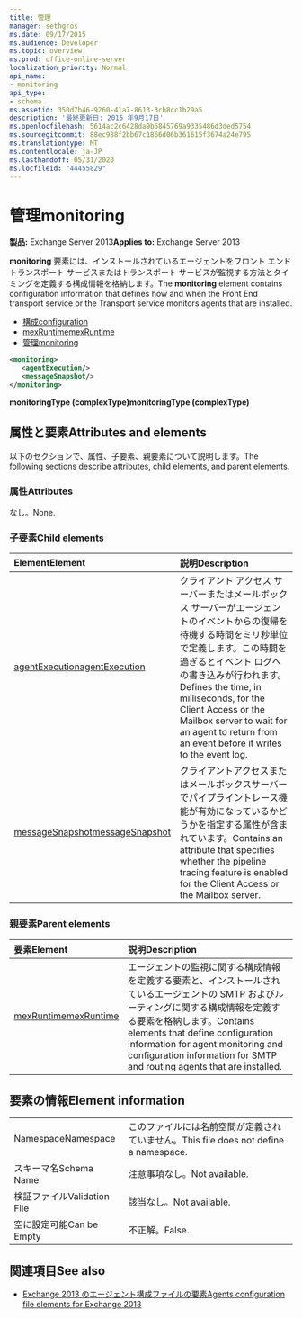 ```yaml
---
title: 管理
manager: sethgros
ms.date: 09/17/2015
ms.audience: Developer
ms.topic: overview
ms.prod: office-online-server
localization_priority: Normal
api_name:
- monitoring
api_type:
- schema
ms.assetid: 350d7b46-9260-41a7-8613-3cb8cc1b29a5
description: '最終更新日: 2015 年9月17日'
ms.openlocfilehash: 5614ac2c6428da9b6845769a9335486d3ded5754
ms.sourcegitcommit: 88ec988f2bb67c1866d06b361615f3674a24e795
ms.translationtype: MT
ms.contentlocale: ja-JP
ms.lasthandoff: 05/31/2020
ms.locfileid: "44455829"
---
```

# <a name="monitoring"></a><span data-ttu-id="0eaff-103">管理</span><span class="sxs-lookup"><span data-stu-id="0eaff-103">monitoring</span></span>
  
<span data-ttu-id="0eaff-104">**製品:** Exchange Server 2013</span><span class="sxs-lookup"><span data-stu-id="0eaff-104">**Applies to:** Exchange Server 2013</span></span>
  
<span data-ttu-id="0eaff-105">**monitoring** 要素には、インストールされているエージェントをフロント エンド トランスポート サービスまたはトランスポート サービスが監視する方法とタイミングを定義する構成情報を格納します。</span><span class="sxs-lookup"><span data-stu-id="0eaff-105">The **monitoring** element contains configuration information that defines how and when the Front End transport service or the Transport service monitors agents that are installed.</span></span> 
  
- [<span data-ttu-id="0eaff-106">構成</span><span class="sxs-lookup"><span data-stu-id="0eaff-106">configuration</span></span>](configuration.md)  
- [<span data-ttu-id="0eaff-107">mexRuntime</span><span class="sxs-lookup"><span data-stu-id="0eaff-107">mexRuntime</span></span>](mexruntime.md)  
- [<span data-ttu-id="0eaff-108">管理</span><span class="sxs-lookup"><span data-stu-id="0eaff-108">monitoring</span></span>](monitoring.md)
  
```XML
<monitoring>
   <agentExecution/>
   <messageSnapshot/>
</monitoring>
```

<span data-ttu-id="0eaff-109">**monitoringType (complexType)**</span><span class="sxs-lookup"><span data-stu-id="0eaff-109">**monitoringType (complexType)**</span></span>

## <a name="attributes-and-elements"></a><span data-ttu-id="0eaff-110">属性と要素</span><span class="sxs-lookup"><span data-stu-id="0eaff-110">Attributes and elements</span></span>

<span data-ttu-id="0eaff-111">以下のセクションで、属性、子要素、親要素について説明します。</span><span class="sxs-lookup"><span data-stu-id="0eaff-111">The following sections describe attributes, child elements, and parent elements.</span></span>
  
### <a name="attributes"></a><span data-ttu-id="0eaff-112">属性</span><span class="sxs-lookup"><span data-stu-id="0eaff-112">Attributes</span></span>

<span data-ttu-id="0eaff-113">なし。</span><span class="sxs-lookup"><span data-stu-id="0eaff-113">None.</span></span>
  
### <a name="child-elements"></a><span data-ttu-id="0eaff-114">子要素</span><span class="sxs-lookup"><span data-stu-id="0eaff-114">Child elements</span></span>

|<span data-ttu-id="0eaff-115">**Element**</span><span class="sxs-lookup"><span data-stu-id="0eaff-115">**Element**</span></span>|<span data-ttu-id="0eaff-116">**説明**</span><span class="sxs-lookup"><span data-stu-id="0eaff-116">**Description**</span></span>|
|:-----|:-----|
|[<span data-ttu-id="0eaff-117">agentExecution</span><span class="sxs-lookup"><span data-stu-id="0eaff-117">agentExecution</span></span>](agentexecution.md) <br/> |<span data-ttu-id="0eaff-118">クライアント アクセス サーバーまたはメールボックス サーバーがエージェントのイベントからの復帰を待機する時間をミリ秒単位で定義します。この時間を過ぎるとイベント ログへの書き込みが行われます。</span><span class="sxs-lookup"><span data-stu-id="0eaff-118">Defines the time, in milliseconds, for the Client Access or the Mailbox server to wait for an agent to return from an event before it writes to the event log.</span></span>  <br/> |
|[<span data-ttu-id="0eaff-119">messageSnapshot</span><span class="sxs-lookup"><span data-stu-id="0eaff-119">messageSnapshot</span></span>](messagesnapshot.md) <br/> |<span data-ttu-id="0eaff-120">クライアントアクセスまたはメールボックスサーバーでパイプライントレース機能が有効になっているかどうかを指定する属性が含まれています。</span><span class="sxs-lookup"><span data-stu-id="0eaff-120">Contains an attribute that specifies whether the pipeline tracing feature is enabled for the Client Access or the Mailbox server.</span></span>  <br/> |
   
### <a name="parent-elements"></a><span data-ttu-id="0eaff-121">親要素</span><span class="sxs-lookup"><span data-stu-id="0eaff-121">Parent elements</span></span>

|<span data-ttu-id="0eaff-122">**要素**</span><span class="sxs-lookup"><span data-stu-id="0eaff-122">**Element**</span></span>|<span data-ttu-id="0eaff-123">**説明**</span><span class="sxs-lookup"><span data-stu-id="0eaff-123">**Description**</span></span>|
|:-----|:-----|
|[<span data-ttu-id="0eaff-124">mexRuntime</span><span class="sxs-lookup"><span data-stu-id="0eaff-124">mexRuntime</span></span>](mexruntime.md) <br/> |<span data-ttu-id="0eaff-125">エージェントの監視に関する構成情報を定義する要素と、インストールされているエージェントの SMTP およびルーティングに関する構成情報を定義する要素を格納します。</span><span class="sxs-lookup"><span data-stu-id="0eaff-125">Contains elements that define configuration information for agent monitoring and configuration information for SMTP and routing agents that are installed.</span></span>  <br/> |
   
## <a name="element-information"></a><span data-ttu-id="0eaff-126">要素の情報</span><span class="sxs-lookup"><span data-stu-id="0eaff-126">Element information</span></span>

|||
|:-----|:-----|
|<span data-ttu-id="0eaff-127">Namespace</span><span class="sxs-lookup"><span data-stu-id="0eaff-127">Namespace</span></span>  <br/> |<span data-ttu-id="0eaff-128">このファイルには名前空間が定義されていません。</span><span class="sxs-lookup"><span data-stu-id="0eaff-128">This file does not define a namespace.</span></span>  <br/> |
|<span data-ttu-id="0eaff-129">スキーマ名</span><span class="sxs-lookup"><span data-stu-id="0eaff-129">Schema Name</span></span>  <br/> |<span data-ttu-id="0eaff-130">注意事項なし。</span><span class="sxs-lookup"><span data-stu-id="0eaff-130">Not available.</span></span>  <br/> |
|<span data-ttu-id="0eaff-131">検証ファイル</span><span class="sxs-lookup"><span data-stu-id="0eaff-131">Validation File</span></span>  <br/> |<span data-ttu-id="0eaff-132">該当なし。</span><span class="sxs-lookup"><span data-stu-id="0eaff-132">Not available.</span></span>  <br/> |
|<span data-ttu-id="0eaff-133">空に設定可能</span><span class="sxs-lookup"><span data-stu-id="0eaff-133">Can be Empty</span></span>  <br/> |<span data-ttu-id="0eaff-134">不正解。</span><span class="sxs-lookup"><span data-stu-id="0eaff-134">False.</span></span>  <br/> |
   
## <a name="see-also"></a><span data-ttu-id="0eaff-135">関連項目</span><span class="sxs-lookup"><span data-stu-id="0eaff-135">See also</span></span>

- [<span data-ttu-id="0eaff-136">Exchange 2013 のエージェント構成ファイルの要素</span><span class="sxs-lookup"><span data-stu-id="0eaff-136">Agents configuration file elements for Exchange 2013</span></span>](agents-configuration-file-elements-for-exchange-2013.md)

